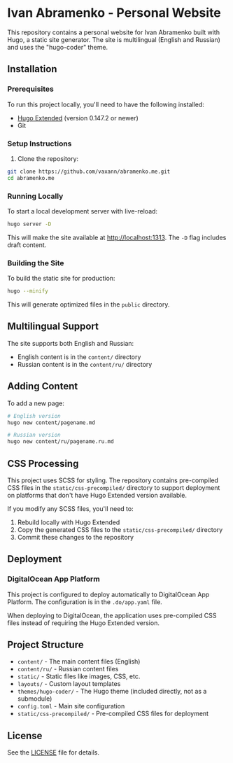 # Ivan Abramenko - Personal Website

This repository contains a personal website for Ivan Abramenko built with Hugo, a static site generator. The site is multilingual (English and Russian) and uses the "hugo-coder" theme.

## Installation

### Prerequisites

To run this project locally, you'll need to have the following installed:

- [Hugo Extended](https://gohugo.io/installation/) (version 0.147.2 or newer)
- Git

### Setup Instructions

1. Clone the repository:

```bash
git clone https://github.com/vaxann/abramenko.me.git
cd abramenko.me
```

### Running Locally

To start a local development server with live-reload:

```bash
hugo server -D
```

This will make the site available at [http://localhost:1313](http://localhost:1313). The `-D` flag includes draft content.

### Building the Site

To build the static site for production:

```bash
hugo --minify
```

This will generate optimized files in the `public` directory.

## Multilingual Support

The site supports both English and Russian:

- English content is in the `content/` directory
- Russian content is in the `content/ru/` directory

## Adding Content

To add a new page:

```bash
# English version
hugo new content/pagename.md

# Russian version
hugo new content/ru/pagename.ru.md
```

## CSS Processing 

This project uses SCSS for styling. The repository contains pre-compiled CSS files in the `static/css-precompiled/` directory to support deployment on platforms that don't have Hugo Extended version available.

If you modify any SCSS files, you'll need to:

1. Rebuild locally with Hugo Extended
2. Copy the generated CSS files to the `static/css-precompiled/` directory
3. Commit these changes to the repository

## Deployment

### DigitalOcean App Platform

This project is configured to deploy automatically to DigitalOcean App Platform. The configuration is in the `.do/app.yaml` file.

When deploying to DigitalOcean, the application uses pre-compiled CSS files instead of requiring the Hugo Extended version.

## Project Structure

- `content/` - The main content files (English)
- `content/ru/` - Russian content files
- `static/` - Static files like images, CSS, etc.
- `layouts/` - Custom layout templates
- `themes/hugo-coder/` - The Hugo theme (included directly, not as a submodule)
- `config.toml` - Main site configuration
- `static/css-precompiled/` - Pre-compiled CSS files for deployment

## License

See the [LICENSE](LICENSE) file for details.